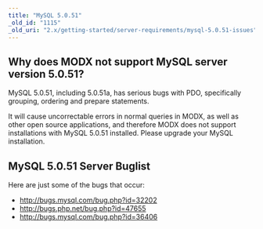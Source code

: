 ```yaml
---
title: "MySQL 5.0.51"
_old_id: "1115"
_old_uri: "2.x/getting-started/server-requirements/mysql-5.0.51-issues"
---
```


## Why does MODX not support MySQL server version 5.0.51?

MySQL 5.0.51, including 5.0.51a, has serious bugs with PDO, specifically grouping, ordering and prepare statements.

It will cause uncorrectable errors in normal queries in MODX, as well as other open source applications, and therefore MODX does not support installations with MySQL 5.0.51 installed. Please upgrade your MySQL installation.

## MySQL 5.0.51 Server Buglist

Here are just some of the bugs that occur:

- <http://bugs.mysql.com/bug.php?id=32202>
- <http://bugs.php.net/bug.php?id=47655>
- <http://bugs.mysql.com/bug.php?id=36406>
